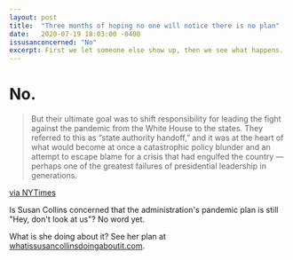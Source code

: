 ```yaml
---
layout: post
title:  "Three months of hoping no one will notice there is no plan"
date:   2020-07-19 18:03:00 -0400
issusanconcerned: "No"
excerpt: First we let someone else show up, then we see what happens.
---
```

# No.

> But their ultimate goal was to shift responsibility for leading the fight against the pandemic from the White House to the states. They referred to this as “state authority handoff,” and it was at the heart of what would become at once a catastrophic policy blunder and an attempt to escape blame for a crisis that had engulfed the country — perhaps one of the greatest failures of presidential leadership in generations.

[via NYTimes](https://www.nytimes.com/2020/07/18/us/politics/trump-coronavirus-response-failure-leadership.html)

Is Susan Collins concerned that the administration's pandemic plan is still "Hey, don't look at us"? No word yet.

What is she doing about it? See her plan at [whatissusancollinsdoingaboutit.com](https://whatissusancollinsdoingaboutit.com).
